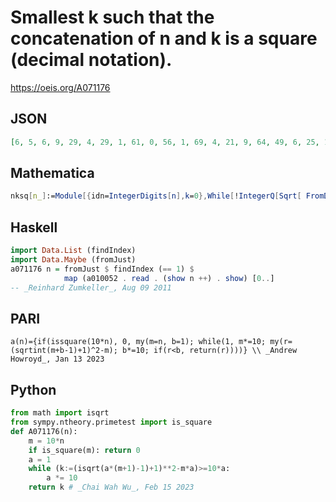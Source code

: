 # Smallest k such that the concatenation of n and k is a square \(decimal notation\)\.
https://oeis.org/A071176
## JSON
```JSON
[6, 5, 6, 9, 29, 4, 29, 1, 61, 0, 56, 1, 69, 4, 21, 9, 64, 49, 6, 25, 16, 5, 104, 336, 6, 244, 225, 9, 16, 25, 36, 4, 64, 81, 344, 1, 21, 44, 69, 0, 209, 25, 56, 1, 369, 24, 61, 4, 284, 41, 84, 9, 29, 76, 225, 25, 6, 564, 29, 84, 504, 5, 504]
```
## Mathematica
```Mathematica
nksq[n_]:=Module[{idn=IntegerDigits[n],k=0},While[!IntegerQ[Sqrt[ FromDigits[Join[ idn,IntegerDigits[k]]]]],k++];k]; Array[nksq,70] (* _Harvey P. Dale_, Sep 28 2012 *)
```
## Haskell
```Haskell
import Data.List (findIndex)
import Data.Maybe (fromJust)
a071176 n = fromJust $ findIndex (== 1) $
            map (a010052 . read . (show n ++) . show) [0..]
-- _Reinhard Zumkeller_, Aug 09 2011
```
## PARI
```PARI
a(n)={if(issquare(10*n), 0, my(m=n, b=1); while(1, m*=10; my(r=(sqrtint(m+b-1)+1)^2-m); b*=10; if(r<b, return(r))))} \\ _Andrew Howroyd_, Jan 13 2023
```
## Python
```Python
from math import isqrt
from sympy.ntheory.primetest import is_square
def A071176(n):
    m = 10*n
    if is_square(m): return 0
    a = 1
    while (k:=(isqrt(a*(m+1)-1)+1)**2-m*a)>=10*a:
        a *= 10
    return k # _Chai Wah Wu_, Feb 15 2023
```

